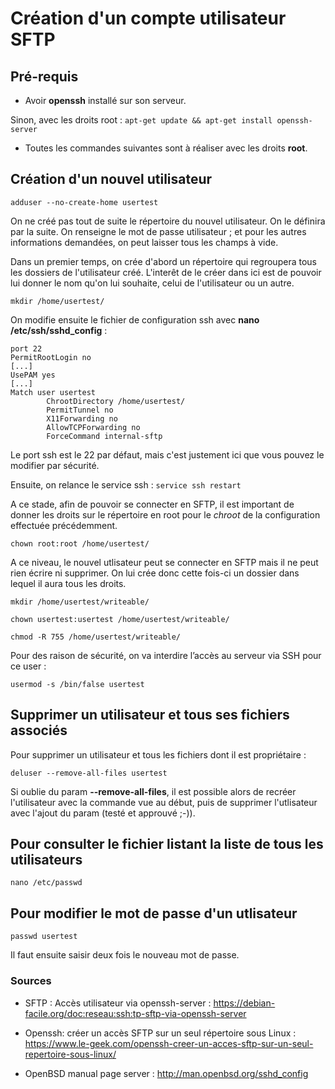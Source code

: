# Création d'un compte utilisateur SFTP

## Pré-requis

- Avoir **openssh** installé sur son serveur.

Sinon, avec les droits root : `apt-get update && apt-get install openssh-server`

- Toutes les commandes suivantes sont à réaliser avec les droits **root**.

## Création d'un nouvel utilisateur

`adduser --no-create-home usertest`

On ne créé pas tout de suite le répertoire du nouvel utilisateur. On le définira par la suite. On renseigne le mot de passe utilisateur ; et pour les autres informations demandées, on peut laisser tous les champs à vide.

Dans un premier temps, on crée d'abord un répertoire qui regroupera tous les dossiers de l'utilisateur créé. L'interêt de le créer dans ici est de pouvoir lui donner le nom qu'on lui souhaite, celui de l'utilisateur ou un autre.

`mkdir /home/usertest/`

On modifie ensuite le fichier de configuration ssh avec **nano /etc/ssh/sshd_config** :

```
port 22
PermitRootLogin no
[...]
UsePAM yes
[...]
Match user usertest
        ChrootDirectory /home/usertest/
        PermitTunnel no
        X11Forwarding no
        AllowTCPForwarding no
        ForceCommand internal-sftp
```
Le port ssh est le 22 par défaut, mais c'est justement ici que vous pouvez le modifier par sécurité.

Ensuite, on relance le service ssh : `service ssh restart`


A ce stade, afin de pouvoir se connecter en SFTP, il est important de donner les droits sur le répertoire en root pour le *chroot* de la configuration effectuée précédemment.

`chown root:root /home/usertest/`


A ce niveau, le nouvel utlisateur peut se connecter en SFTP mais il ne peut rien écrire ni supprimer. On lui crée donc cette fois-ci un dossier dans lequel il aura tous les droits.


`mkdir /home/usertest/writeable/`

`chown usertest:usertest /home/usertest/writeable/`

`chmod -R 755 /home/usertest/writeable/`


Pour des raison de sécurité, on va interdire l’accès au serveur via SSH pour ce user :

`usermod -s /bin/false usertest`

## Supprimer un utilisateur et tous ses fichiers associés

Pour supprimer un utilisateur et tous les fichiers dont il est propriétaire :

`deluser --remove-all-files usertest`

Si oublie du param **--remove-all-files**, il est possible alors de recréer l'utilisateur avec la commande vue au début, puis de supprimer l'utlisateur avec l'ajout du param (testé et approuvé ;-)).

## Pour consulter le fichier listant la liste de tous les utilisateurs

`nano /etc/passwd`

## Pour modifier le mot de passe d'un utlisateur

`passwd usertest`

Il faut ensuite saisir deux fois le nouveau mot de passe.

### Sources

- SFTP : Accès utilisateur via openssh-server : https://debian-facile.org/doc:reseau:ssh:tp-sftp-via-openssh-server

- Openssh: créer un accès SFTP sur un seul répertoire sous Linux : https://www.le-geek.com/openssh-creer-un-acces-sftp-sur-un-seul-repertoire-sous-linux/

- OpenBSD manual page server : http://man.openbsd.org/sshd_config
